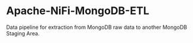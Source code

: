 # Apache-NiFi-MongoDB-ETL
Data pipeline for extraction from MongoDB raw data to another MongoDB Staging Area.
